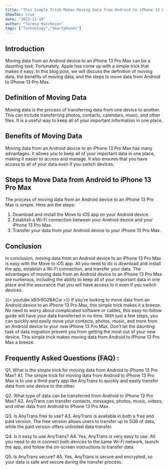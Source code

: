 ```yaml
---
title: "This Simple Trick Makes Moving Data from Android to iPhone 13 Pro Max a Breeze!"
ShowToc: true 
date: "2022-11-10"
author: "Teresa Hutcheson" 
tags: ["Technology","Smartphones"]
---
```

## Introduction
Moving data from an Android device to an iPhone 13 Pro Max can be a daunting task. Fortunately, Apple has come up with a simple trick that makes it easy. In this blog post, we will discuss the definition of moving data, the benefits of moving data, and the steps to move data from Android to iPhone 13 Pro Max.

## Definition of Moving Data
Moving data is the process of transferring data from one device to another. This can include transferring photos, contacts, calendars, music, and other files. It is a useful way to keep all of your important information in one place.

## Benefits of Moving Data
Moving data from an Android device to an iPhone 13 Pro Max has many advantages. It allows you to keep all of your important data in one place, making it easier to access and manage. It also ensures that you have access to all of your data even if you switch devices.

## Steps to Move Data from Android to iPhone 13 Pro Max
The process of moving data from an Android device to an iPhone 13 Pro Max is simple. Here are the steps:

1. Download and install the Move to iOS app on your Android device.
2. Establish a Wi-Fi connection between your Android device and your iPhone 13 Pro Max.
3. Transfer your data from your Android device to your iPhone 13 Pro Max.

## Conclusion
In conclusion, moving data from an Android device to an iPhone 13 Pro Max is easy with the Move to iOS app. All you need to do is download and install the app, establish a Wi-Fi connection, and transfer your data. The advantages of moving data from an Android device to an iPhone 13 Pro Max are numerous, including the ability to keep all of your important data in one place and the assurance that you will have access to it even if you switch devices.

{{< youtube kB3r9O2BACw >}} 
If you're looking to move data from an Android device to an iPhone 13 Pro Max, this simple trick makes it a breeze. No need to worry about complicated software or cables, this easy-to-follow guide will have your data transferred in no time. With just a few steps, you can quickly and easily move your contacts, photos, music, and more from an Android device to your new iPhone 13 Pro Max. Don't let the daunting task of data migration prevent you from getting the most out of your new device. This simple trick makes moving data from Android to iPhone 13 Pro Max a breeze.

## Frequently Asked Questions (FAQ) :
Q1. What is the simple trick for moving data from Android to iPhone 13 Pro Max?
A1. The simple trick for moving data from Android to iPhone 13 Pro Max is to use a third-party app like AnyTrans to quickly and easily transfer data from one device to the other.

Q2. What type of data can be transferred from Android to iPhone 13 Pro Max?
A2. AnyTrans can transfer contacts, messages, photos, music, videos, and other data from Android to iPhone 13 Pro Max.

Q3. Is AnyTrans free to use?
A3. AnyTrans is available in both a free and paid version. The free version allows users to transfer up to 5GB of data, while the paid version offers unlimited data transfer.

Q4. Is it easy to use AnyTrans?
A4. Yes, AnyTrans is very easy to use. All you need to do is connect both devices to the same Wi-Fi network, launch the app, and follow the on-screen instructions to transfer data.

Q5. Is AnyTrans secure?
A5. Yes, AnyTrans is secure and encrypted, so your data is safe and secure during the transfer process.



